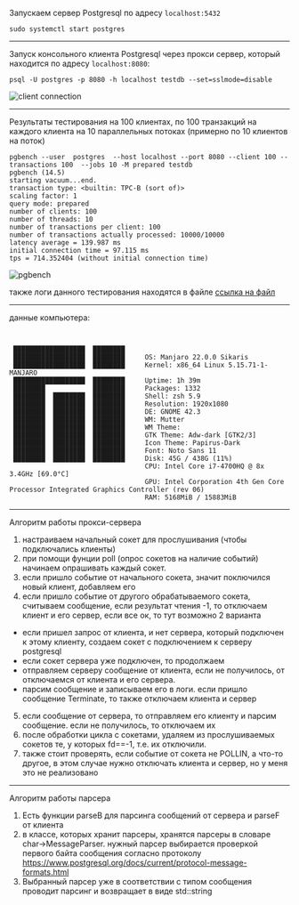 Запускаем сервер Postgresql по адресу `localhost:5432`

```sudo systemctl start postgres```
***
Запуск консольного клиента Postgresql через прокси сервер, который находится по адресу `localhost:8080`:

```psql -U postgres -p 8080 -h localhost testdb --set=sslmode=disable```

![client connection](ps_client.png)

***
Результаты тестирования на 100 клиентах, по 100 транзакций на каждого клиента на 10 параллельных потоках (примерно по 10 клиентов на поток)

```
pgbench --user  postgres  --host localhost --port 8080 --client 100 --transactions 100  --jobs 10 -M prepared testdb
pgbench (14.5)
starting vacuum...end.
transaction type: <builtin: TPC-B (sort of)>
scaling factor: 1
query mode: prepared
number of clients: 100
number of threads: 10
number of transactions per client: 100
number of transactions actually processed: 10000/10000
latency average = 139.987 ms
initial connection time = 97.115 ms
tps = 714.352404 (without initial connection time)
```

![pgbench](pgbench_result.png)

также логи данного тестирования находятся в файле [ссылка на файл](pgbench_query_logs.txt)

***
данные компьютера:
```


 ██████████████████  ████████     
 ██████████████████  ████████     OS: Manjaro 22.0.0 Sikaris
 ██████████████████  ████████     Kernel: x86_64 Linux 5.15.71-1-MANJARO
 ██████████████████  ████████     Uptime: 1h 39m
 ████████            ████████     Packages: 1332
 ████████  ████████  ████████     Shell: zsh 5.9
 ████████  ████████  ████████     Resolution: 1920x1080
 ████████  ████████  ████████     DE: GNOME 42.3
 ████████  ████████  ████████     WM: Mutter
 ████████  ████████  ████████     WM Theme: 
 ████████  ████████  ████████     GTK Theme: Adw-dark [GTK2/3]
 ████████  ████████  ████████     Icon Theme: Papirus-Dark
 ████████  ████████  ████████     Font: Noto Sans 11
 ████████  ████████  ████████     Disk: 45G / 438G (11%)
                                  CPU: Intel Core i7-4700HQ @ 8x 3.4GHz [69.0°C]
                                  GPU: Intel Corporation 4th Gen Core Processor Integrated Graphics Controller (rev 06)
                                  RAM: 5168MiB / 15883MiB
```
***
Алгоритм работы прокси-сервера

1. настраиваем начальный сокет для прослушивания (чтобы подключались клиенты)
2. при помощи фунции poll (опрос сокетов на наличие событий) начинаем опрашивать каждый сокет.
3. если пришло событие от начального сокета, значит поключился новый клиент, добавляем его
4. если пришло событие от другого обрабатываемого сокета, считываем сообщение, если результат чтения -1, то отключаем клиент и его сервер, если все ок, то тут возможно 2 варианта
* если пришел запрос от клиента, и нет сервера, который подключен к этому клиенту, создаем сокет с подключением к серверу postgresql
* если сокет сервера уже подключен, то продолжаем
* отправляем серверу сообщение от клиента, если не получилось, от отключаемся от клиента и его сервера. 
* парсим сообщение и записываем его в логи. если пришло сообщение Terminate, то также отключаем клиента и сервер
5. если сообщение от сервера, то отправляем его клиенту и парсим сообщение. если не получилось, то отключаем их
6. после обработки цикла с сокетами, удаляем из прослушиваемых сокетов те, у которых fd==-1, т.е. их отключили.
7. также стоит проверять, если событие от сокета не POLLIN, а что-то другое, в этом случае нужно отключать клиента и сервер, но у меня это не реализовано
   
***

Алгоритм работы парсера
1. Есть функции parseB для парсинга сообщений от сервера и parseF от клиента
2. в классе, которых хранит парсеры, хранятся парсеры в словаре char->MessageParser. нужный парсер выбирается проверкой первого байта сообщения согласно протоколу https://www.postgresql.org/docs/current/protocol-message-formats.html
3. Выбранный парсер уже в соответствии с типом сообщения проводит парсинг и возвращает в виде std::string
